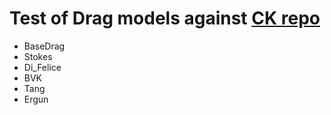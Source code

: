 # Test of Drag models against [CK repo](https://github.com/edwardsmith999/drag-utils.git)
 -  BaseDrag
 - Stokes
 - Di_Felice
 - BVK
 - Tang
 - Ergun
